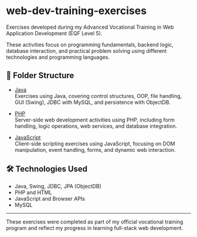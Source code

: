 # web-dev-training-exercises

Exercises developed during my Advanced Vocational Training in Web Application Development (EQF Level 5).

These activities focus on programming fundamentals, backend logic, database interaction, and practical problem solving using different technologies and programming languages.

## 📁 Folder Structure

- [Java](./java/README.md)  
  Exercises using Java, covering control structures, OOP, file handling, GUI (Swing), JDBC with MySQL, and persistence with ObjectDB.

- [PHP](./php/README.md)  
  Server-side web development activities using PHP, including form handling, logic operations, web services, and database integration.

- [JavaScript](./javascript/README.md)  
  Client-side scripting exercises using JavaScript, focusing on DOM manipulation, event handling, forms, and dynamic web interaction.

## 🛠️ Technologies Used

- Java, Swing, JDBC, JPA (ObjectDB)  
- PHP and HTML  
- JavaScript and Browser APIs  
- MySQL

---

These exercises were completed as part of my official vocational training program and reflect my progress in learning full-stack web development.
